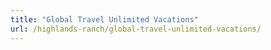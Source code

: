 ```yaml
---
title: "Global Travel Unlimited Vacations"
url: /highlands-ranch/global-travel-unlimited-vacations/
---
```

